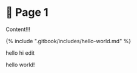 # 🤩 Page 1

Content!!!

{% include ".gitbook/includes/hello-world.md" %}

hello hi
edit


hello world!
